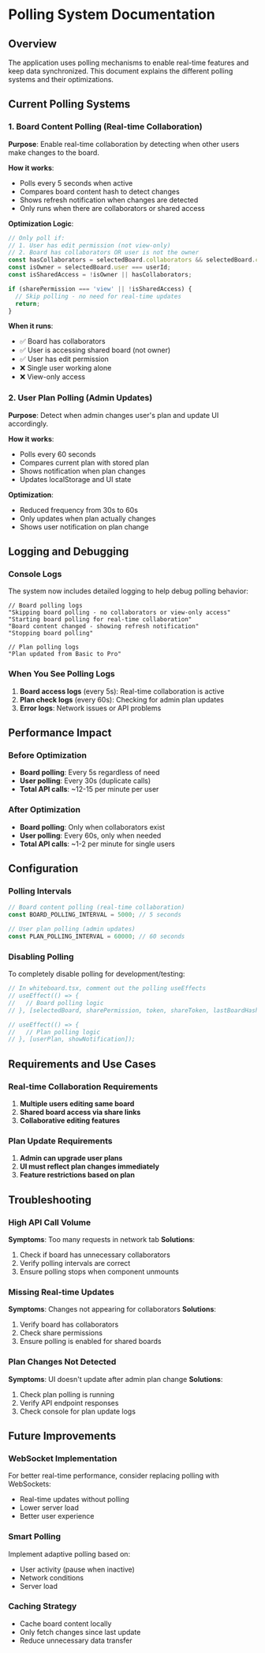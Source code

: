 # Polling System Documentation

## Overview
The application uses polling mechanisms to enable real-time features and keep data synchronized. This document explains the different polling systems and their optimizations.

## Current Polling Systems

### 1. Board Content Polling (Real-time Collaboration)
**Purpose**: Enable real-time collaboration by detecting when other users make changes to the board.

**How it works**:
- Polls every 5 seconds when active
- Compares board content hash to detect changes
- Shows refresh notification when changes are detected
- Only runs when there are collaborators or shared access

**Optimization Logic**:
```javascript
// Only poll if:
// 1. User has edit permission (not view-only)
// 2. Board has collaborators OR user is not the owner
const hasCollaborators = selectedBoard.collaborators && selectedBoard.collaborators.length > 0;
const isOwner = selectedBoard.user === userId;
const isSharedAccess = !isOwner || hasCollaborators;

if (sharePermission === 'view' || !isSharedAccess) {
  // Skip polling - no need for real-time updates
  return;
}
```

**When it runs**:
- ✅ Board has collaborators
- ✅ User is accessing shared board (not owner)
- ✅ User has edit permission
- ❌ Single user working alone
- ❌ View-only access

### 2. User Plan Polling (Admin Updates)
**Purpose**: Detect when admin changes user's plan and update UI accordingly.

**How it works**:
- Polls every 60 seconds
- Compares current plan with stored plan
- Shows notification when plan changes
- Updates localStorage and UI state

**Optimization**:
- Reduced frequency from 30s to 60s
- Only updates when plan actually changes
- Shows user notification on plan change

## Logging and Debugging

### Console Logs
The system now includes detailed logging to help debug polling behavior:

```
// Board polling logs
"Skipping board polling - no collaborators or view-only access"
"Starting board polling for real-time collaboration"
"Board content changed - showing refresh notification"
"Stopping board polling"

// Plan polling logs
"Plan updated from Basic to Pro"
```

### When You See Polling Logs
1. **Board access logs** (every 5s): Real-time collaboration is active
2. **Plan check logs** (every 60s): Checking for admin plan updates
3. **Error logs**: Network issues or API problems

## Performance Impact

### Before Optimization
- **Board polling**: Every 5s regardless of need
- **User polling**: Every 30s (duplicate calls)
- **Total API calls**: ~12-15 per minute per user

### After Optimization
- **Board polling**: Only when collaborators exist
- **User polling**: Every 60s, only when needed
- **Total API calls**: ~1-2 per minute for single users

## Configuration

### Polling Intervals
```javascript
// Board content polling (real-time collaboration)
const BOARD_POLLING_INTERVAL = 5000; // 5 seconds

// User plan polling (admin updates)
const PLAN_POLLING_INTERVAL = 60000; // 60 seconds
```

### Disabling Polling
To completely disable polling for development/testing:

```javascript
// In whiteboard.tsx, comment out the polling useEffects
// useEffect(() => {
//   // Board polling logic
// }, [selectedBoard, sharePermission, token, shareToken, lastBoardHash, userId]);

// useEffect(() => {
//   // Plan polling logic
// }, [userPlan, showNotification]);
```

## Requirements and Use Cases

### Real-time Collaboration Requirements
1. **Multiple users editing same board**
2. **Shared board access via share links**
3. **Collaborative editing features**

### Plan Update Requirements
1. **Admin can upgrade user plans**
2. **UI must reflect plan changes immediately**
3. **Feature restrictions based on plan**

## Troubleshooting

### High API Call Volume
**Symptoms**: Too many requests in network tab
**Solutions**:
1. Check if board has unnecessary collaborators
2. Verify polling intervals are correct
3. Ensure polling stops when component unmounts

### Missing Real-time Updates
**Symptoms**: Changes not appearing for collaborators
**Solutions**:
1. Verify board has collaborators
2. Check share permissions
3. Ensure polling is enabled for shared boards

### Plan Changes Not Detected
**Symptoms**: UI doesn't update after admin plan change
**Solutions**:
1. Check plan polling is running
2. Verify API endpoint responses
3. Check console for plan update logs

## Future Improvements

### WebSocket Implementation
For better real-time performance, consider replacing polling with WebSockets:
- Real-time updates without polling
- Lower server load
- Better user experience

### Smart Polling
Implement adaptive polling based on:
- User activity (pause when inactive)
- Network conditions
- Server load

### Caching Strategy
- Cache board content locally
- Only fetch changes since last update
- Reduce unnecessary data transfer 